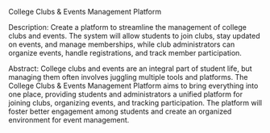 College Clubs & Events Management Platform

Description:
Create a platform to streamline the management of college clubs and events.
The system will allow students to join clubs, stay updated on events, and
manage memberships, while club administrators can organize events, handle
registrations, and track member participation.

Abstract:
College clubs and events are an integral part of student life, but managing them
often involves juggling multiple tools and platforms. The College Clubs & Events
Management Platform aims to bring everything into one place, providing students
and administrators a unified platform for joining clubs, organizing events, and
tracking participation. The platform will foster better engagement among students
and create an organized environment for event management.
